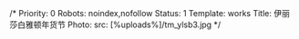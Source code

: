 /*
Priority: 0
Robots: noindex,nofollow
Status: 1
Template: works
Title: 伊丽莎白雅顿年货节
Photo: 
  src: [%uploads%]/tm_ylsb3.jpg
*/
